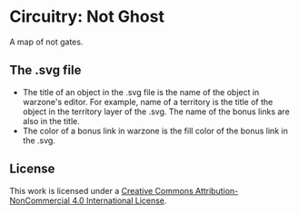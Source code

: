 # Circuitry: Not Ghost
A map of not gates.

## The .svg file
- The title of an object in the .svg file is the name of the object in warzone's editor. For example, name of a territory is the title of the object in the territory layer of the .svg. The name of the bonus links are also in the title.
- The color of a bonus link in warzone is the fill color of the bonus link in the .svg.

## License
This work is licensed under a [Creative Commons Attribution-NonCommercial 4.0 International License](https://creativecommons.org/licenses/by-nc/4.0/).
